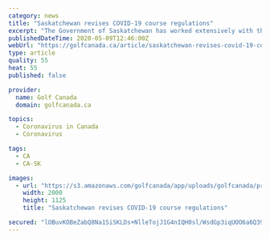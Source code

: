 ```yaml
---
category: news
title: "Saskatchewan revises COVID-19 course regulations"
excerpt: "The Government of Saskatchewan has worked extensively with the National Allied Golf Association - Saskatchewan branch when it comes to playing golf in a safe manner amid COVID-19. Golf in Saskatchewan was announced in the \"Re-Open Saskatchewan\" plan back in March with restrictions."
publishedDateTime: 2020-05-09T12:46:00Z
webUrl: "https://golfcanada.ca/article/saskatchewan-revises-covid-19-course-regulations"
type: article
quality: 55
heat: 55
published: false

provider:
  name: Golf Canada
  domain: golfcanada.ca

topics:
  - Coronavirus in Canada
  - Coronavirus

tags:
  - CA
  - CA-SK

images:
  - url: "https://s3.amazonaws.com/golfcanada/app/uploads/golfcanada/production/2020/05/09084427/48077106707_32a5cbbafe_o.jpg"
    width: 2000
    height: 1125
    title: "Saskatchewan revises COVID-19 course regulations"

secured: "lOBuvKOBeZabQ8Na1SiSKLDs+NlleTojJ1G4nIQH0sl/WsdGp3iqUOO6a6Q39Yv6tdAHW+MDShIiiHm+KbTTJfceBYzowz/HmoTX3xBL3LWpNe73JRJjUOF7lrLyxjEebcuVANiXahmsFCUrDqWcc+TQSh+TIh8hwHm3PP0ByNIP4u6jrxyEblQ7/UYYhWrB1n6pYd9CykcIBfA/jKIjjYtVMujVJSiADHZupBWZB09u9cbK6qrI3MjMRzoPMjWhd+mqer72zbS6D8v5j2yi9/ApmQMYJf2YHz2S7pOKGPExWAEMSAqFWzjG3tiLnsgJ;CWzgz88ysr5fykGMDJgJAg=="
---
```


